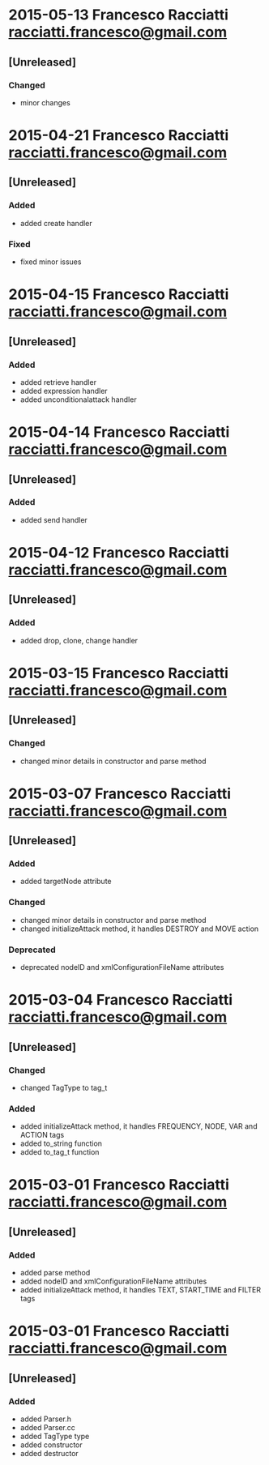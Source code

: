 # 2015-05-13  Francesco Racciatti  <racciatti.francesco@gmail.com>
## [Unreleased]
### Changed
- minor changes


# 2015-04-21  Francesco Racciatti  <racciatti.francesco@gmail.com>
## [Unreleased]
### Added
- added create handler
### Fixed
- fixed minor issues


# 2015-04-15  Francesco Racciatti  <racciatti.francesco@gmail.com>
## [Unreleased]
### Added
- added retrieve handler
- added expression handler
- added unconditionalattack handler

# 2015-04-14  Francesco Racciatti  <racciatti.francesco@gmail.com>
## [Unreleased]
### Added
- added send handler


# 2015-04-12  Francesco Racciatti  <racciatti.francesco@gmail.com>
## [Unreleased]
### Added
- added drop, clone, change handler


# 2015-03-15  Francesco Racciatti  <racciatti.francesco@gmail.com>
## [Unreleased]
### Changed
- changed minor details in constructor and parse method


# 2015-03-07  Francesco Racciatti  <racciatti.francesco@gmail.com>
## [Unreleased]
### Added
- added targetNode attribute
### Changed
- changed minor details in constructor and parse method
- changed initializeAttack method, it handles DESTROY and MOVE action
### Deprecated
- deprecated nodeID and xmlConfigurationFileName attributes


# 2015-03-04  Francesco Racciatti  <racciatti.francesco@gmail.com>
## [Unreleased]
### Changed
- changed TagType to tag_t
### Added
- added initializeAttack method, it handles FREQUENCY, NODE, VAR and ACTION tags 
- added to_string function
- added to_tag_t function

# 2015-03-01  Francesco Racciatti  <racciatti.francesco@gmail.com>
## [Unreleased]
### Added
- added parse method
- added nodeID and xmlConfigurationFileName attributes
- added initializeAttack method, it handles TEXT, START_TIME and FILTER tags 


# 2015-03-01  Francesco Racciatti  <racciatti.francesco@gmail.com>
## [Unreleased]
### Added
- added Parser.h
- added Parser.cc
- added TagType type
- added constructor
- added destructor
